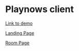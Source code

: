 # Playnows client

[Link to demo](https://playsnow.sulaiman-alabbar.com/)

[Landing Page](https://playsnow.sulaiman-alabbar.com/a)

[Room Page](https://playsnow.sulaiman-alabbar.com/b)
